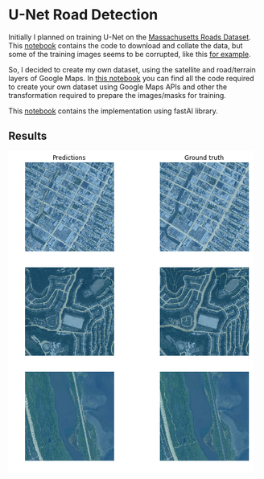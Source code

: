 # U-Net Road Detection
Initially I planned on training U-Net on the [Massachusetts Roads Dataset](https://www.cs.toronto.edu/~vmnih/data/). This  [notebook](get_MA_road_data.ipynb) contains the code to download and collate the data, but some of the training images seems to be corrupted, like this [for example](http://www.cs.toronto.edu/~vmnih/data/mass_roads/train/sat/11278645_15.tiff).

So, I decided to create my own dataset, using the satellite and road/terrain layers of Google Maps. In [this notebook](get_GMaps_data.ipynb) you can find all the code required to create your own dataset using Google Maps APIs and other the transformation required to prepare the images/masks for training.

This [notebook](U-Net_FastAI.ipynb) contains the implementation using fastAI library.

## Results
![Results](/images/result.png)
